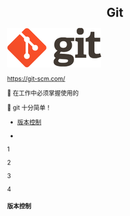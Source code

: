 <h1 align=center>Git</h1>

 ![logo@2x](/images/logo%402x.png)

https://git-scm.com/

:tada: 在工作中必须掌握使用的

:trident: git 十分简单！



- [版本控制](#版本控制)

- 



1

2

3

4























#### 版本控制